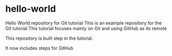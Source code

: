# hello-world
Hello World repository for Git tutorial
This is an example repository for the Git tutorial
This tutorial focuses mainly on Git and using GitHub as its remote

This repository is built step in the tutorial.

It now includes steps for GitHub
